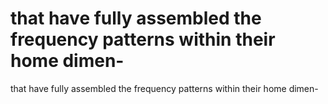 # that have fully assembled the frequency patterns within their home dimen-

that have fully assembled the frequency patterns within their home dimen-